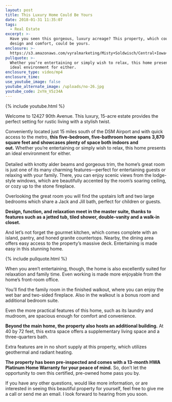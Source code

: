 ```yaml
---
layout: post
title: This Luxury Home Could Be Yours
date: 2018-01-31 11:35:07
tags:
  - Real Estate
excerpt: >-
  Have you seen this gorgeous, luxury acreage? This property, which couples
  design and comfort, could be yours.
enclosure: >-
  https://s3.amazonaws.com/vyralmarketing/Misty+Soldwisch/Central+Iowa+Real+Estate+Agent-+Luxury+Acreage+-+12427+90th+Ave%252C+Indianola%252C+IA+50125.mp4
pullquote: >-
  Whether you’re entertaining or simply wish to relax, this home presents an
  ideal environment for either.
enclosure_type: video/mp4
enclosure_time:
use_youtube_image: false
youtube_alternate_image: /uploads/no-26.jpg
youtube_code: 2xYm_V5z34A
---
```



{% include youtube.html %}

Welcome to 12427 90th Avenue. This luxury, 15-acre estate provides the perfect setting for rustic living with a stylish twist.

Conveniently located just 15 miles south of the DSM Airport and with quick access to the metro, **this five-bedroom, five-bathroom home spans 3,870 square feet and showcases plenty of space both indoors and out.**&nbsp;Whether you’re entertaining or simply wish to relax, this home presents an ideal environment for either.<br><br>Detailed with knotty alder beams and gorgeous trim, the home’s great room is just one of its many charming features—perfect for entertaining guests or relaxing with your family. There, you can enjoy scenic views from the lodge-style windows, which are beautifully accented by the room’s soaring ceiling, or cozy up to the stone fireplace.

Overlooking the great room you will find the upstairs loft and two large bedrooms which share a Jack and Jill bath, perfect for children or guests.

**Design, function, and relaxation meet in the master suite, thanks to features such as a jetted tub, tiled shower, double-vanity and a walk-in closet.**

And let’s not forget the gourmet kitchen, which comes complete with an island, pantry, and honed granite countertops. Nearby, the dining area offers easy access to the property’s massive deck. Entertaining is made easy in this stunning home.

{% include pullquote.html %}

When you aren’t entertaining, though, the home is also excellently suited for relaxation and family time. Even working is made more enjoyable from the home’s front-room office.

You’ll find the family room in the finished walkout, where you can enjoy the wet bar and two-sided fireplace. Also in the walkout is a bonus room and additional bedroom suite.

Even the more practical features of this home, such as its laundry and mudroom, are spacious enough for comfort and convenience.

**Beyond the main home, the property also hosts an additional building.** At 40 by 72 feet, this extra space offers a supplementary living space and a three-quarters bath.

Extra features are in no short supply at this property, which utilizes geothermal and radiant heating.

**The property has been pre-inspected and comes with a 13-month HWA Platinum Home Warranty for your peace of mind.** So, don’t let the opportunity to own this certified, pre-owned home pass you by.

If you have any other questions, would like more information, or are interested in seeing this beautiful property for yourself, feel free to give me a call or send me an email. I look forward to hearing from you soon.